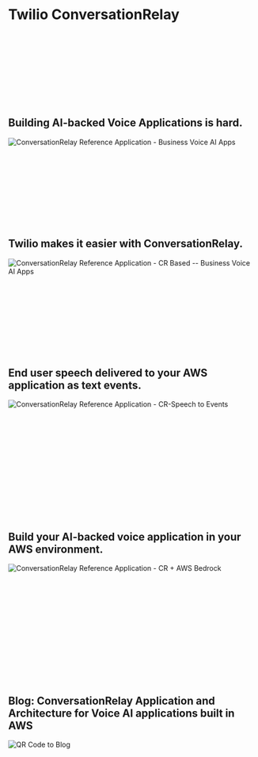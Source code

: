 # Twilio ConversationRelay

<p>&nbsp;</p>
<p>&nbsp;</p>
<p>&nbsp;</p>
<p>&nbsp;</p>
<p>&nbsp;</p>
 
## Building AI-backed Voice Applications is hard.
 
![ConversationRelay Reference Application - Business Voice AI Apps](https://github.com/user-attachments/assets/6f952c9b-c16d-473f-b313-b4cf2e172519)
 
<p>&nbsp;</p>
<p>&nbsp;</p>
<p>&nbsp;</p>
<p>&nbsp;</p>
<p>&nbsp;</p>
 
## Twilio makes it easier with ConversationRelay.

![ConversationRelay Reference Application - CR Based -- Business Voice AI Apps](https://github.com/user-attachments/assets/a78bf46e-fa85-4c27-9f5e-68fe69e794b2)

<p>&nbsp;</p>
<p>&nbsp;</p>
<p>&nbsp;</p>
<p>&nbsp;</p>
<p>&nbsp;</p>

## End user speech delivered to your AWS application as text events.

![ConversationRelay Reference Application - CR-Speech to Events](https://github.com/user-attachments/assets/f413239b-e074-4251-97d5-a2429a63a9e3)

<p>&nbsp;</p>
<p>&nbsp;</p>
<p>&nbsp;</p>
<p>&nbsp;</p>
<p>&nbsp;</p>
<p>&nbsp;</p>
<p>&nbsp;</p>

## Build your AI-backed voice application in your AWS environment.

![ConversationRelay Reference Application - CR + AWS Bedrock](https://github.com/user-attachments/assets/c292c8af-9835-4e85-92a2-040ce9a2940e)

<p>&nbsp;</p>
<p>&nbsp;</p>
<p>&nbsp;</p>
<p>&nbsp;</p>
<p>&nbsp;</p>
<p>&nbsp;</p>
<p>&nbsp;</p>

## Blog: ConversationRelay Application and Architecture for Voice AI applications built in AWS

![QR Code to Blog](https://github.com/user-attachments/assets/0e24bc16-bfc8-4212-87a2-b8e0de00c598)
